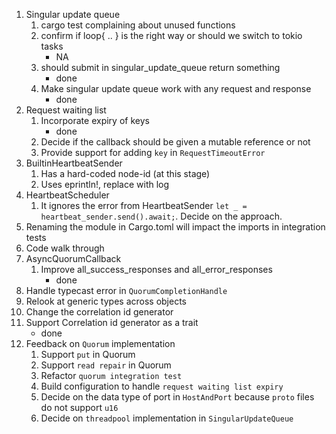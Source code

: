 1. Singular update queue
   1. cargo test complaining about unused functions
   2. confirm if loop{ .. } is the right way or should we switch to tokio tasks
      - NA
   3. should submit in singular_update_queue return something
      - done
   4. Make singular update queue work with any request and response
      - done
2. Request waiting list
   1. Incorporate expiry of keys
      - done
   2. Decide if the callback should be given a mutable reference or not
   3. Provide support for adding `key` in `RequestTimeoutError`
3. BuiltinHeartbeatSender
   1. Has a hard-coded node-id (at this stage)
   2. Uses eprintln!, replace with log
4. HeartbeatScheduler
   1. It ignores the error from HeartbeatSender `let _ = heartbeat_sender.send().await;`. Decide on the approach.
5. Renaming the module in Cargo.toml will impact the imports in integration tests
6. Code walk through
7. AsyncQuorumCallback
   1. Improve all_success_responses and all_error_responses
      - done
8. Handle typecast error in `QuorumCompletionHandle`
9. Relook at generic types across objects
10. Change the correlation id generator
11. Support Correlation id generator as a trait
      - done
12. Feedback on `Quorum` implementation
    1. Support `put` in Quorum
    2. Support `read repair` in Quorum
    3. Refactor `quorum integration test`
    4. Build configuration to handle `request waiting list expiry`
    5. Decide on the data type of port in `HostAndPort` because `proto` files do not support `u16`
    6. Decide on `threadpool` implementation in `SingularUpdateQueue` 